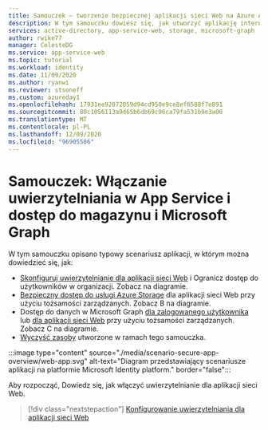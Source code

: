 ```yaml
---
title: Samouczek — tworzenie bezpiecznej aplikacji sieci Web na Azure App Service | Azure
description: W tym samouczku dowiesz się, jak utworzyć aplikację internetową przy użyciu Azure App Service, włączyć uwierzytelnianie, wywołać usługę Azure Storage i Microsoft Graph wywołania.
services: active-directory, app-service-web, storage, microsoft-graph
author: rwike77
manager: CelesteDG
ms.service: app-service-web
ms.topic: tutorial
ms.workload: identity
ms.date: 11/09/2020
ms.author: ryanwi
ms.reviewer: stsoneff
ms.custom: azureday1
ms.openlocfilehash: 17931ee92072059d94cd950e9ce8ef6588f7e891
ms.sourcegitcommit: 80c1056113a9d65b6db69c06ca79fa531b9e3a00
ms.translationtype: MT
ms.contentlocale: pl-PL
ms.lasthandoff: 12/09/2020
ms.locfileid: "96905506"
---
```

# <a name="tutorial-enable-authentication-in-app-service-and-access-storage-and-microsoft-graph"></a>Samouczek: Włączanie uwierzytelniania w App Service i dostęp do magazynu i Microsoft Graph

W tym samouczku opisano typowy scenariusz aplikacji, w którym można dowiedzieć się, jak:

- [Skonfiguruj uwierzytelnianie dla aplikacji sieci Web](scenario-secure-app-authentication-app-service.md) i Ogranicz dostęp do użytkowników w organizacji. Zobacz na diagramie.
- [Bezpieczny dostęp do usługi Azure Storage](scenario-secure-app-access-storage.md) dla aplikacji sieci Web przy użyciu tożsamości zarządzanych. Zobacz B na diagramie.
- Dostęp do danych w Microsoft Graph [dla zalogowanego użytkownika](scenario-secure-app-access-microsoft-graph-as-user.md) lub [dla aplikacji sieci Web](scenario-secure-app-access-microsoft-graph-as-app.md) przy użyciu tożsamości zarządzanych. Zobacz C na diagramie.
- [Wyczyść zasoby](scenario-secure-app-clean-up-resources.md) utworzone w ramach tego samouczka.

:::image type="content" source="./media/scenario-secure-app-overview/web-app.svg" alt-text="Diagram przedstawiający scenariusze aplikacji na platformie Microsoft Identity platform." border="false":::

Aby rozpocząć, Dowiedz się, jak włączyć uwierzytelnianie dla aplikacji sieci Web.

> [!div class="nextstepaction"]
> [Konfigurowanie uwierzytelniania dla aplikacji sieci Web](scenario-secure-app-authentication-app-service.md)
